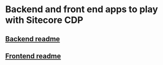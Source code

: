 # Backend and front end apps to play with Sitecore CDP

## [Backend readme](backend/README.md)

## [Frontend readme](frontend/README.md)
